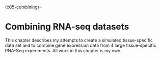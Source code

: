(c05-combining)=
# Combining RNA-seq datasets

This chapter describes my attempts to create a simulated tissue-specific data set and to combine gene expression data from 4 large tissue-specific RNA-Seq experiments. 
All work in this chapter is my own.


[//]: # (TODO: Explain the structure of this chapter here)
